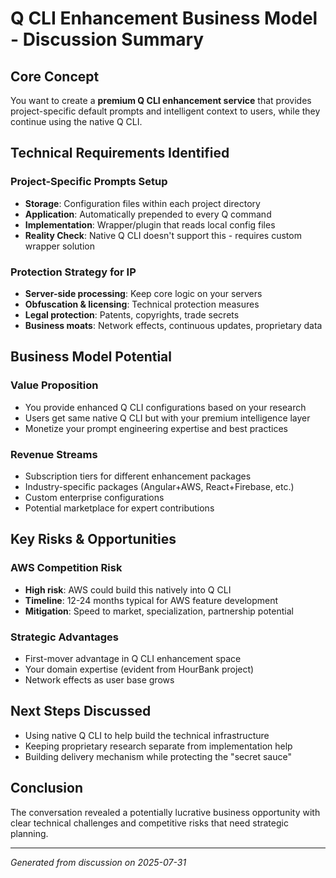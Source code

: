 # Q CLI Enhancement Business Model - Discussion Summary

## Core Concept
You want to create a **premium Q CLI enhancement service** that provides project-specific default prompts and intelligent context to users, while they continue using the native Q CLI.

## Technical Requirements Identified

### Project-Specific Prompts Setup
- **Storage**: Configuration files within each project directory
- **Application**: Automatically prepended to every Q command
- **Implementation**: Wrapper/plugin that reads local config files
- **Reality Check**: Native Q CLI doesn't support this - requires custom wrapper solution

### Protection Strategy for IP
- **Server-side processing**: Keep core logic on your servers
- **Obfuscation & licensing**: Technical protection measures
- **Legal protection**: Patents, copyrights, trade secrets
- **Business moats**: Network effects, continuous updates, proprietary data

## Business Model Potential

### Value Proposition
- You provide enhanced Q CLI configurations based on your research
- Users get same native Q CLI but with your premium intelligence layer
- Monetize your prompt engineering expertise and best practices

### Revenue Streams
- Subscription tiers for different enhancement packages
- Industry-specific packages (Angular+AWS, React+Firebase, etc.)
- Custom enterprise configurations
- Potential marketplace for expert contributions

## Key Risks & Opportunities

### AWS Competition Risk
- **High risk**: AWS could build this natively into Q CLI
- **Timeline**: 12-24 months typical for AWS feature development
- **Mitigation**: Speed to market, specialization, partnership potential

### Strategic Advantages
- First-mover advantage in Q CLI enhancement space
- Your domain expertise (evident from HourBank project)
- Network effects as user base grows

## Next Steps Discussed
- Using native Q CLI to help build the technical infrastructure
- Keeping proprietary research separate from implementation help
- Building delivery mechanism while protecting the "secret sauce"

## Conclusion
The conversation revealed a potentially lucrative business opportunity with clear technical challenges and competitive risks that need strategic planning.

---
*Generated from discussion on 2025-07-31*
